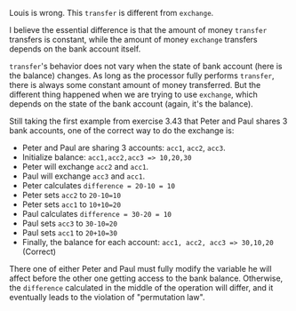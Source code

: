 Louis is wrong. This `transfer` is different from `exchange`.

I believe the essential difference is that the amount of money `transfer` transfers is constant,
while the amount of money `exchange` transfers depends on the bank account itself.

`transfer`'s behavior does not vary when the state of bank account (here is the balance) changes.
As long as the processor fully performs `transfer`, there is always some constant amount of money transferred.
But the different thing happened when we are trying to use `exchange`, which depends on the state
of the bank account (again, it's the balance).

Still taking the first example from exercise 3.43
that Peter and Paul shares 3 bank accounts,
one of the correct way to do the exchange is:

* Peter and Paul are sharing 3 accounts: `acc1`, `acc2`, `acc3`.
* Initialize balance: `acc1,acc2,acc3 => 10,20,30`
* Peter will exchange `acc2` and `acc1`.
* Paul will exchange `acc3` and `acc1`.
* Peter calculates `difference = 20-10 = 10`
* Peter sets `acc2` to `20-10=10`
* Peter sets `acc1` to `10+10=20`
* Paul calculates `difference = 30-20 = 10`
* Paul sets `acc3` to `30-10=20`
* Paul sets `acc1` to `20+10=30`
* Finally, the balance for each account: `acc1, acc2, acc3 => 30,10,20` (Correct)

There one of either Peter and Paul must fully modify the variable he will affect
before the other one getting access to the bank balance.
Otherwise, the `difference` calculated in the middle of the operation will differ,
and it eventually leads to the violation of "permutation law".

